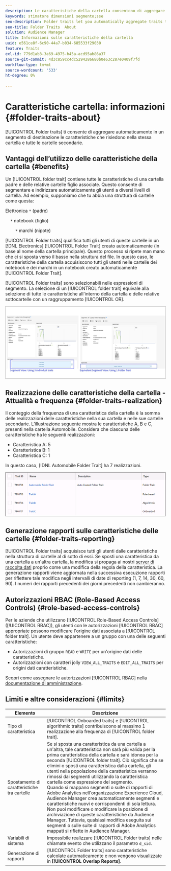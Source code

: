 ```yaml
---
description: Le caratteristiche della cartella consentono di aggregare automaticamente in un segmento di destinazione le caratteristiche che si trovano all’interno della stessa cartella e tutte le cartelle secondarie.
keywords: stimatore dimensioni segmento;sse
seo-description: Folder traits let you automatically aggregate traits that reside within the same folder and all child folders into a targetable segment.
seo-title: Folder Traits  About
solution: Audience Manager
title: Informazioni sulle caratteristiche della cartella
uuid: e561ce8f-6c90-44a7-b034-685533f29030
feature: Traits
exl-id: 779d1ab3-3a69-4975-b45a-acd95ab86a37
source-git-commit: 4d3c859cc4dc5294286680b0e63c287e0409f7fd
workflow-type: tm+mt
source-wordcount: '533'
ht-degree: 0%

---
```


# Caratteristiche cartella: informazioni {#folder-traits-about}

[!UICONTROL Folder traits] ti consente di aggregare automaticamente in un segmento di destinazione le caratteristiche che risiedono nella stessa cartella e tutte le cartelle secondarie.

## Vantaggi dell’utilizzo delle caratteristiche della cartella {#benefits}

Un [!UICONTROL folder trait] contiene tutte le caratteristiche di una cartella padre e delle relative cartelle figlio associate. Questo consente di segmentare e indirizzare automaticamente gli utenti a diversi livelli di cartella. Ad esempio, supponiamo che tu abbia una struttura di cartelle come questa:

Elettronica `*` (padre)

    `*` notebook (figlio)

        `*` marchi (nipote)

[!UICONTROL Folder traits] qualifica tutti gli utenti di queste cartelle in un [!DNL Electronics] [!UICONTROL Folder Trait] creato automaticamente (in base al nome della cartella principale). Questo processo si ripete man mano che ci si sposta verso il basso nella struttura del file. In questo caso, le caratteristiche della cartella acquisiscono tutti gli utenti nelle cartelle dei notebook e dei marchi in un notebook creato automaticamente [!UICONTROL Folder Trait].

[!UICONTROL Folder traits] sono selezionabili nelle espressioni di segmento. La selezione di un [!UICONTROL folder trait] equivale alla selezione di tutte le caratteristiche all&#39;interno della cartella e delle relative sottocartelle con un raggruppamento [!UICONTROL OR].

![](assets/folder-traits-compare-border.jpg)

## Realizzazione delle caratteristiche della cartella - Attualità e frequenza {#folder-traits-realization}

Il conteggio della frequenza di una caratteristica della cartella è la somma delle realizzazioni delle caratteristiche nella sua cartella e nelle sue cartelle secondarie. L’illustrazione seguente mostra le caratteristiche A, B e C, presenti nella cartella Automobile. Considera che ciascuna delle caratteristiche ha le seguenti realizzazioni:

* Caratteristica A: 5
* Caratteristica B: 1
* Caratteristica C: 1

In questo caso, [!DNL Automobile Folder Trait] ha 7 realizzazioni.

![](assets/folder_traits_rollup_border.png)

## Generazione rapporti sulle caratteristiche delle cartelle {#folder-traits-reporting}

[!UICONTROL Folder traits] acquisisce tutti gli utenti dalle caratteristiche nella struttura di cartelle al di sotto di essi. Se sposti una caratteristica da una cartella a un&#39;altra cartella, la modifica si propaga ai nostri [server di raccolta dati](../../reference/system-components/components-data-collection.md) proprio come una modifica della regola della caratteristica. La generazione rapporti viene aggiornata nella successiva esecuzione rapporti per riflettere tale modifica negli intervalli di date di reporting (1, 7, 14, 30, 60, 90). I numeri dei rapporti precedenti dei giorni precedenti non cambieranno.

## Autorizzazioni RBAC (Role-Based Access Controls) {#role-based-access-controls}

Per le aziende che utilizzano [!UICONTROL Role-Based Access Controls] ([!UICONTROL RBAC]), gli utenti con le autorizzazioni [!UICONTROL RBAC] appropriate possono modificare l&#39;origine dati associata a [!UICONTROL folder trait]. Un utente deve appartenere a un gruppo con una delle seguenti caratteristiche:

* Autorizzazioni di gruppo `READ` e `WRITE` per un&#39;origine dati delle caratteristiche.
* Autorizzazioni con caratteri jolly `VIEW_ALL_TRAITS` e `EDIT_ALL_TRAITS` per origini dati caratteristiche.

Scopri come assegnare le autorizzazioni [!UICONTROL RBAC] nella [documentazione di amministrazione](../../features/administration/administration-overview.md#create-group).

## Limiti e altre considerazioni {#limits}

| Elemento | Descrizione |
|---|---|
| Tipo di caratteristica | [!UICONTROL Onboarded traits] e [!UICONTROL algorithmic traits] contribuiscono al massimo 1 realizzazione alla frequenza di [!UICONTROL folder trait]. |
| Spostamento di caratteristiche tra cartelle | Se si sposta una caratteristica da una cartella a un&#39;altra, tale caratteristica non sarà più valida per la prima caratteristica della cartella e sarà idonea per la seconda [!UICONTROL folder trait]. Ciò significa che se elimini o sposti una caratteristica dalla cartella, gli utenti nella popolazione della caratteristica verranno rimossi dai segmenti utilizzando la caratteristica cartella come espressione del segmento. <br> Quando si mappano segmenti o suite di rapporti di Adobe Analytics nell&#39;organizzazione Experience Cloud, Audience Manager crea automaticamente segmenti e caratteristiche nuovi e corrispondenti di sola lettura. Non puoi modificare o modificare la posizione di archiviazione di queste caratteristiche da Audience Manager. Tuttavia, qualsiasi modifica eseguita sui segmenti o sulle suite di rapporti di Adobe Analytics mappati si riflette in Audience Manager. |
| Variabili di sistema | Impossibile realizzare [!UICONTROL Folder traits] nelle chiamate evento che utilizzano il parametro `d_sid`. |
| Generazione di rapporti   | [!UICONTROL Folder traits] sono caratteristiche calcolate automaticamente e non vengono visualizzate in **[!UICONTROL Overlap Reports]**. |
